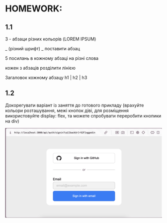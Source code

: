 # HOMEWORK:

## 1.1

3 - абзаци різних кольорів (LOREM IPSUM)

_ (різний шрифт)
_ поставити абзац

5 посилань в кожному абзаці на різні слова

кожен з абзаців розділити лінією

Загаловок кожному абзацу h1 | h2 | h3

## 1.2

Докорегувати варіант із заняття до готового прикладу (врахуйте кольори розташування, межі кнопок діві, для розміщення використовуйте display: flex, та можете спробувати переробити кнопики на div)

<img src="./homework/photos/example.png" alt="Приклад результату"/>
